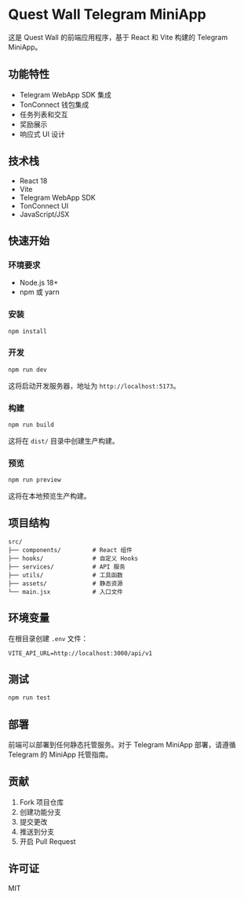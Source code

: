 # Quest Wall Telegram MiniApp

这是 Quest Wall 的前端应用程序，基于 React 和 Vite 构建的 Telegram MiniApp。

## 功能特性

- Telegram WebApp SDK 集成
- TonConnect 钱包集成
- 任务列表和交互
- 奖励展示
- 响应式 UI 设计

## 技术栈

- React 18
- Vite
- Telegram WebApp SDK
- TonConnect UI
- JavaScript/JSX

## 快速开始

### 环境要求

- Node.js 18+
- npm 或 yarn

### 安装

```bash
npm install
```

### 开发

```bash
npm run dev
```

这将启动开发服务器，地址为 `http://localhost:5173`。

### 构建

```bash
npm run build
```

这将在 `dist/` 目录中创建生产构建。

### 预览

```bash
npm run preview
```

这将在本地预览生产构建。

## 项目结构

```
src/
├── components/         # React 组件
├── hooks/              # 自定义 Hooks
├── services/           # API 服务
├── utils/              # 工具函数
├── assets/             # 静态资源
└── main.jsx            # 入口文件
```

## 环境变量

在根目录创建 `.env` 文件：

```env
VITE_API_URL=http://localhost:3000/api/v1
```

## 测试

```bash
npm run test
```

## 部署

前端可以部署到任何静态托管服务。对于 Telegram MiniApp 部署，请遵循 Telegram 的 MiniApp 托管指南。

## 贡献

1. Fork 项目仓库
2. 创建功能分支
3. 提交更改
4. 推送到分支
5. 开启 Pull Request

## 许可证

MIT